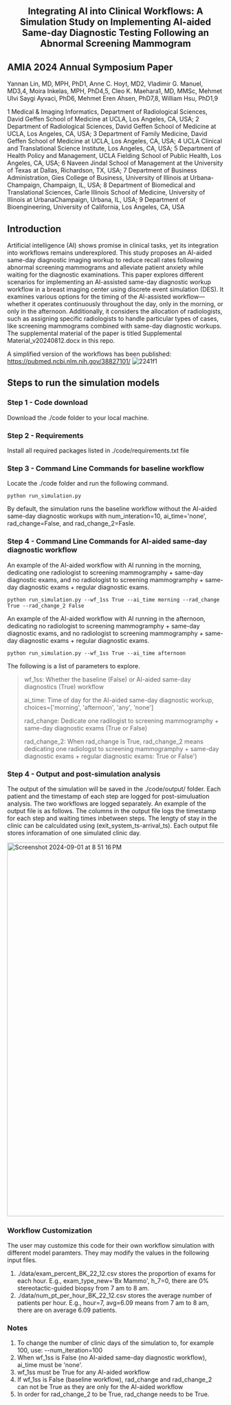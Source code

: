 <h2 align="center">Integrating AI into Clinical Workflows: A Simulation Study on Implementing AI-aided Same-day Diagnostic Testing Following an Abnormal Screening Mammogram

## AMIA 2024 Annual Symposium Paper
  
Yannan Lin, MD, MPH, PhD1, Anne C. Hoyt, MD2, Vladimir G. Manuel, MD3,4, Moira Inkelas, MPH, PhD4,5, Cleo K. Maehara1, MD, MMSc, Mehmet Ulvi Saygi Ayvaci, PhD6, Mehmet Eren Ahsen, PhD7,8, William Hsu, PhD1,9

1 Medical & Imaging Informatics, Department of Radiological Sciences, David Geffen School of Medicine at UCLA, Los Angeles, CA, USA; 
2 Department of Radiological Sciences, David Geffen School of Medicine at UCLA, Los Angeles, CA, USA; 
3 Department of Family Medicine, David Geffen School of Medicine at UCLA, Los Angeles, CA, USA; 
4 UCLA Clinical and Translational Science Institute, Los Angeles, CA, USA; 
5 Department of Health Policy and Management, UCLA Fielding School of Public Health, Los Angeles, CA, USA;
6 Naveen Jindal School of Management at the University of Texas at Dallas, Richardson, TX, USA; 
7 Department of Business Administration, Gies College of Business, University of Illinois at Urbana-Champaign, Champaign, IL, USA; 
8 Department of Biomedical and Translational Sciences, Carle Illinois School of Medicine, University of Illinois at UrbanaChampaign, Urbana, IL, USA;
9 Department of Bioengineering, University of California, Los Angeles, CA, USA

## Introduction
Artificial intelligence (AI) shows promise in clinical tasks, yet its integration into workflows remains underexplored. This study proposes an AI-aided same-day diagnostic imaging workup to reduce recall rates following abnormal screening mammograms and alleviate patient anxiety while waiting for the diagnostic examinations. This paper explores different scenarios for implementing an AI-assisted same-day diagnostic workup workflow in a breast imaging center using discrete event simulation (DES). It examines various options for the timing of the AI-assisted workflow—whether it operates continuously throughout the day, only in the morning, or only in the afternoon. Additionally, it considers the allocation of radiologists, such as assigning specific radiologists to handle particular types of cases, like screening mammograms combined with same-day diagnostic workups. The supplemental material of the paper is titled Supplemental Material_v20240812.docx in this repo. 

A simplified version of the workflows has been published: https://pubmed.ncbi.nlm.nih.gov/38827101/ 
![2241f1](https://github.com/user-attachments/assets/41eb5223-42db-49a8-a6c0-f44ee47369d7)

## Steps to run the simulation models

### Step 1 - Code download
Download the ./code folder to your local machine.

### Step 2 - Requirements
Install all required packages listed in ./code/requirements.txt file

### Step 3 - Command Line Commands for baseline workflow
Locate the ./code folder and run the following command.

`python run_simulation.py`

By default, the simulation runs the baseline workflow without the AI-aided same-day diagnostic workups with num_interation=10, ai_time='none', rad_change=False, and rad_change_2=Fasle.

### Step 4 - Command Line Commands for AI-aided same-day diagnostic workflow

An example of the AI-aided workflow with AI running in the morning, dedicating one radiologist to screening mammogramphy + same-day diagnostic exams, and no radiologist to screening mammogramphy + same-day diagnostic exams + regular diagnostic exams. 

`python run_simulation.py --wf_1ss True --ai_time morning --rad_change True --rad_change_2 False`

An example of the AI-aided workflow with AI running in the afternoon, dedicating no radiologist to screening mammogramphy + same-day diagnostic exams, and no radiologist to screening mammogramphy + same-day diagnostic exams + regular diagnostic exams. 

`python run_simulation.py --wf_1ss True --ai_time afternoon`

The following is a list of parameters to explore.

> wf_1ss: Whether the baseline (False) or AI-aided same-day diagnostics (True) workflow
> 
> ai_time: Time of day for the AI-aided same-day diagnostic workup, choices=['morning', 'afternoon', 'any', 'none']
> 
> rad_change: Dedicate one radilogist to screening mammogramphy + same-day diagnostic exams (True or False)
> 
> rad_change_2: When rad_change is True, rad_change_2 means dedicating one radiologst to screening mammogramphy + same-day diagnostic exams + regular diagnostic exams: True or False')

### Step 4 - Output and post-simulation analysis

The output of the simulation will be saved in the ./code/output/ folder. Each patient and the timestamp of each step are logged for post-simuluation analysis. The two workflows are logged separately. An example of the output file is as follows. The columns in the output file logs the timestamp for each step and waiting times inbetween steps. The lengty of stay in the clinic can be calculdated using (exit_system_ts-arrival_ts). Each output file stores inforamation of one simulated clinic day. 

<img width="867" alt="Screenshot 2024-09-01 at 8 51 16 PM" src="https://github.com/user-attachments/assets/d14d5ffd-d730-4466-b43b-44241d096a3c">

### Workflow Customization

The user may customize this code for their own workflow simulation with different model paramters. They may modify the values in the following input files.
1. ./data/exam_percent_BK_22_12.csv stores the proportion of exams for each hour. E.g., exam_type_new='Bx Mammo', h_7=0, there are 0% stereotactic-guided biopsy from 7 am to 8 am.
2. ./data/num_pt_per_hour_BK_22_12.csv stores the average number of patients per hour. E.g., hour=7, avg=6.09 means from 7 am to 8 am, there are on average 6.09 patients. 

### Notes
1. To change the number of clinic days of the simulation to, for example 100, use: --num_iteration=100
2. When wf_1ss is False (no AI-aided same-day diagnostic workflow), ai_time must be 'none'.
3. wf_1ss must be True for any AI-aided workflow
4. If wf_1ss is False (baseline workflow), rad_change and rad_change_2 can not be True as they are only for the AI-aided workflow
5. In order for rad_change_2 to be True, rad_change needs to be True.






